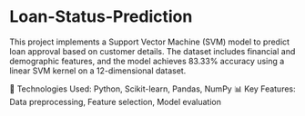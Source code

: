 # Loan-Status-Prediction

This project implements a Support Vector Machine (SVM) model to predict loan approval based on customer details. The dataset includes financial and demographic features, and the model achieves 83.33% accuracy using a linear SVM kernel on a 12-dimensional dataset.

🚀 Technologies Used: Python, Scikit-learn, Pandas, NumPy
📊 Key Features: Data preprocessing, Feature selection, Model evaluation
